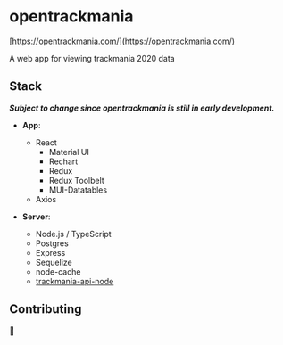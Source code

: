 # opentrackmania

[https://opentrackmania.com/](https://opentrackmania.com/)

A web app for viewing trackmania 2020 data

## Stack

**_Subject to change since opentrackmania is still in early development._**

-   **App**:

    -   React
        -   Material UI
        -   Rechart
        -   Redux
        -   Redux Toolbelt
        -   MUI-Datatables
    -   Axios

-   **Server**:
    -   Node.js / TypeScript
    -   Postgres
    -   Express
    -   Sequelize
    -   node-cache
    -   [trackmania-api-node](https://github.com/breeku/trackmania-api-node)

## Contributing

🚧
